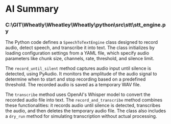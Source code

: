 # AI Summary

### C:\GIT\Wheatly\Wheatley\Wheatly\python\src\stt\stt_engine.py
The Python code defines a `SpeechToTextEngine` class designed to record audio, detect speech, and transcribe it into text. The class initializes by loading configuration settings from a YAML file, which specify audio parameters like chunk size, channels, rate, threshold, and silence limit.

The `record_until_silent` method captures audio input until silence is detected, using PyAudio. It monitors the amplitude of the audio signal to determine when to start and stop recording based on a predefined threshold. The recorded audio is saved as a temporary WAV file.

The `transcribe` method uses OpenAI's Whisper model to convert the recorded audio file into text. The `record_and_transcribe` method combines these functionalities: it records audio until silence is detected, transcribes the audio, and then deletes the temporary audio file. The class also includes a `dry_run` method for simulating transcription without actual processing.
